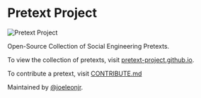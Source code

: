 # Pretext Project

![Pretext Project](https://pretext-project.github.io/assets/img/brand/custom1.png)

Open-Source Collection of Social Engineering Pretexts. 

To view the collection of pretexts, visit [pretext-project.github.io](https://pretext-project.github.io.). 

To contribute a pretext, visit [CONTRIBUTE.md](https://github.com/pretext-project/pretext-project.github.io/blob/master/CONTRIBUTE.md)

Maintained by [@joeleonjr](https://twitter.com/joeleonjr).

